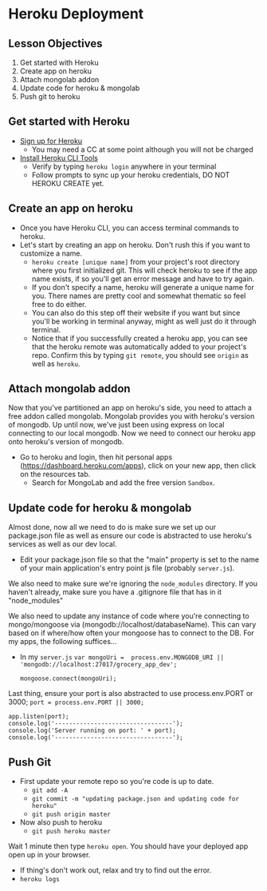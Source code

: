 # Heroku Deployment

## Lesson Objectives

1. Get started with Heroku
1. Create app on heroku
1. Attach mongolab addon
1. Update code for heroku & mongolab
1. Push git to heroku

## Get started with Heroku

- [Sign up for Heroku](https://signup.heroku.com/)
	- You may need a CC at some point although you will not be charged
- [Install Heroku CLI Tools](https://toolbelt.heroku.com/)
	- Verify by typing `heroku login` anywhere in your terminal
	- Follow prompts to sync up your heroku credentials, DO NOT HEROKU CREATE yet.

## Create an app on heroku

- Once you have Heroku CLI, you can access terminal commands to heroku.
- Let's start by creating an app on heroku. Don't rush this if you want to customize a name.
	- `heroku create [unique name]` from your project's root directory where you first initialized git.
	This will check heroku to see if the app name exists, if so you'll get an error message and have to try again.
	- If you don't specify a name, heroku will generate a unique name for you. There names are pretty cool and somewhat thematic so feel free to do either.
	- You can also do this step off their website if you want but since you'll be working in terminal anyway, might as well just do it through terminal.
	- Notice that if you successfully created a heroku app, you can see that the heroku remote was automatically added to your project's repo. Confirm this by typing `git remote`, you should see `origin` as well as `heroku`.

## Attach mongolab addon

Now that you've partitioned an app on heroku's side, you need to attach a free addon called mongolab. Mongolab provides you with heroku's version of mongodb. Up until now, we've just been using express on local connecting to our local mongodb. Now we need to connect our heroku app onto heroku's version of mongodb.
- Go to heroku and login, then hit personal apps (https://dashboard.heroku.com/apps), click on your new app, then click on the resources tab.
	- Search for MongoLab and add the free version `Sandbox`.

## Update code for heroku & mongolab

Almost done, now all we need to do is make sure we set up our package.json file as well as ensure our code is abstracted to use heroku's services as well as our dev local.

- Edit your package.json file so that the "main" property is set to the name of your main application's entry point js file (probably `server.js`).

We also need to make sure we're ignoring the `node_modules` directory.  If you haven't already, make sure you have a .gitignore file that has in it "node_modules"

We also need to update any instance of code where you're connecting to mongo/mongoose via (mongodb://localhost/databaseName). This can vary based on if where/how often your mongoose has to connect to the DB. For my apps, the following suffices...
- In my `server.js`
	`var mongoUri =  process.env.MONGODB_URI || 'mongodb://localhost:27017/grocery_app_dev';`

	`mongoose.connect(mongoUri);`

Last thing, ensure your port is also abstracted to use process.env.PORT or 3000;
`port = process.env.PORT || 3000;`

```
app.listen(port);
console.log('---------------------------------');
console.log('Server running on port: ' + port);
console.log('---------------------------------');
```

## Push Git

- First update your remote repo so you're code is up to date.
	- `git add -A`
	- `git commit -m "updating package.json and updating code for heroku"`
	- `git push origin master`
- Now also push to heroku
	- `git push heroku master`

Wait 1 minute then type `heroku open`. You should have your deployed app open up in your browser.

- If thing's don't work out, relax and try to find out the error.
- `heroku logs`
